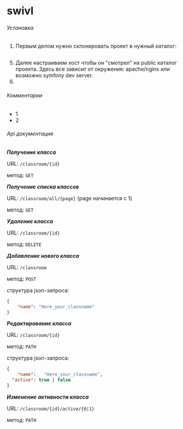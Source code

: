 # swivl

###### Установка
1. Первым делом нужно склонировать проект в нужный каталог:
```
```
5. Далее настраиваем хост чтобы он "смотрел" на public каталог проекта. Здесь все зависит от окружения: apache/nginx или возможно symfony dev server.
2. 

###### Комментарии
 - 1
 - 2
 

###### Api документация

***Получение класса***

URL: `/classroom/{id}`

метод: `GET`


***Получение списка классов***

URL: `/classroom/all/{page}` (page начинается с 1)

метод: `GET`


***Удаление класса***

URL: `/classroom/{id}`

метод: `DELETE`
 

***Добавление нового класса***

URL: `/classroom`

метод: `POST`

структура json-запроса:
```json
{
	"name": "Here_your_classname"
}
```


***Редактирование класса***

URL: `/classroom/{id}`

метод: `PATH`

структура json-запроса:
```json
{
	"name":   "Here_your_classname",
  "active": true | false
}
```


***Изменение активности класса***

URL: `/classroom/{id}/active/{0|1}`

метод: `PATH`
